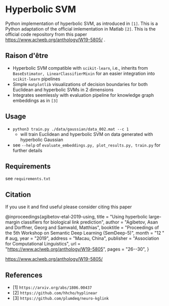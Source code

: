 # Hyperbolic SVM

Python implementation of hyperbolic SVM, as introduced in `[1]`. This is a Python
adaptation of the official imlementation in Matlab `[2]`. This is the official code repository from this paper https://www.aclweb.org/anthology/W19-5805/ .

## Raison d'être

* Hyperbolic SVM compatible with `scikit-learn`, i.e., inherits from
  `BaseEstimator, LinearClassifierMixin` for an easier integration into
  `scikit-learn` pipelines
* Simple `matplotlib` visualizations of decision boundaries for both Euclidean
  and hyperbolic SVMs in 2 dimensions
* Integrates seemlessly with evaluation pipeline for knowledge graph embeddings
  as in `[3]`

## Usage

* `python3 train.py ./data/gaussian/data_002.mat --c 1`
    * will train Euclidean and hyperbolic SVM on data generated with hyperbolic
      Gaussian
* see `--help` of `evaluate_embeddings.py, plot_results.py, train.py` for
  further details

## Requirements

see `requirements.txt`

## Citation

If you use it and find useful please consider citing this paper

@inproceedings{agibetov-etal-2019-using,
    title = "Using hyperbolic large-margin classifiers for biological link prediction",
    author = "Agibetov, Asan  and
      Dorffner, Georg  and
      Samwald, Matthias",
    booktitle = "Proceedings of the 5th Workshop on Semantic Deep Learning (SemDeep-5)",
    month = "12 " # aug,
    year = "2019",
    address = "Macau, China",
    publisher = "Association for Computational Linguistics",
    url = "https://www.aclweb.org/anthology/W19-5805",
    pages = "26--30",
}

https://www.aclweb.org/anthology/W19-5805/

## References

* [1] `https://arxiv.org/abs/1806.00437`
* [2] `https://github.com/hhcho/hyplinear`
* [3] `https://github.com/plumdeq/neuro-kglink`
